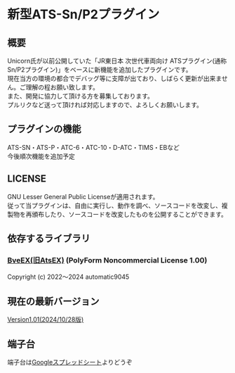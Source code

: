 # 新型ATS-Sn/P2プラグイン  
## 概要  
Unicorn氏が以前公開していた「JR東日本 次世代車両向け ATSプラグイン(通称Sn/P2プラグイン)」をベースに新機能を追加したプラグインです。    
現在当方の環境の都合でデバッグ等に支障が出ており、しばらく更新が出来ません。ご理解の程お願い致します。  
また、開発に協力して頂ける方を募集しております。  
プルリクなど送って頂ければ対応しますので、よろしくお願いします。  

## プラグインの機能
ATS-SN・ATS-P・ATC-6・ATC-10・D-ATC・TIMS・EBなど  
今後順次機能を追加予定

## LICENSE
GNU Lesser General Public Licenseが適用されます。  
従って当プラグインは、自由に実行し、動作を調べ、ソースコードを改変し、複製物を再頒布したり、ソースコードを改変したものを公開することができます。

## 依存するライブラリ
### [BveEX(旧AtsEX)](https://github.com/automatic9045/BveEX) (PolyForm Noncommercial License 1.00)

Copyright (c) 2022～2024 automatic9045

## 現在の最新バージョン
[Version1.01(2024/10/28版)](https://github.com/TomyRailway/NewATS-Sn-P2/releases/tag/Version1.01)

## 端子台
端子台は[Googleスプレッドシート](https://docs.google.com/spreadsheets/d/1xgMb2UJBJL4OmPbfiz0sJcCk-QL_uINE)よりどうぞ
